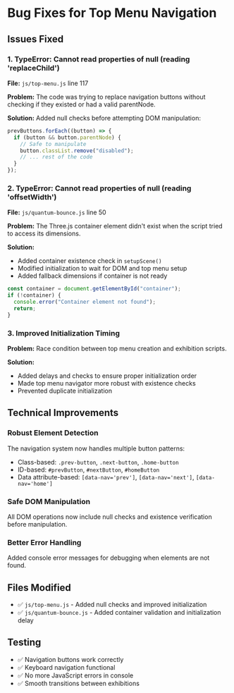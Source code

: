# Bug Fixes for Top Menu Navigation

## Issues Fixed

### 1. **TypeError: Cannot read properties of null (reading 'replaceChild')**

**File:** `js/top-menu.js` line 117

**Problem:** The code was trying to replace navigation buttons without checking if they existed or had a valid parentNode.

**Solution:** Added null checks before attempting DOM manipulation:

```javascript
prevButtons.forEach((button) => {
  if (button && button.parentNode) {
    // Safe to manipulate
    button.classList.remove("disabled");
    // ... rest of the code
  }
});
```

### 2. **TypeError: Cannot read properties of null (reading 'offsetWidth')**

**File:** `js/quantum-bounce.js` line 50

**Problem:** The Three.js container element didn't exist when the script tried to access its dimensions.

**Solution:**

- Added container existence check in `setupScene()`
- Modified initialization to wait for DOM and top menu setup
- Added fallback dimensions if container is not ready

```javascript
const container = document.getElementById("container");
if (!container) {
  console.error("Container element not found");
  return;
}
```

### 3. **Improved Initialization Timing**

**Problem:** Race condition between top menu creation and exhibition scripts.

**Solution:**

- Added delays and checks to ensure proper initialization order
- Made top menu navigator more robust with existence checks
- Prevented duplicate initialization

## Technical Improvements

### Robust Element Detection

The navigation system now handles multiple button patterns:

- Class-based: `.prev-button`, `.next-button`, `.home-button`
- ID-based: `#prevButton`, `#nextButton`, `#homeButton`
- Data attribute-based: `[data-nav='prev']`, `[data-nav='next']`, `[data-nav='home']`

### Safe DOM Manipulation

All DOM operations now include null checks and existence verification before manipulation.

### Better Error Handling

Added console error messages for debugging when elements are not found.

## Files Modified

- ✅ `js/top-menu.js` - Added null checks and improved initialization
- ✅ `js/quantum-bounce.js` - Added container validation and initialization delay

## Testing

- ✅ Navigation buttons work correctly
- ✅ Keyboard navigation functional
- ✅ No more JavaScript errors in console
- ✅ Smooth transitions between exhibitions
